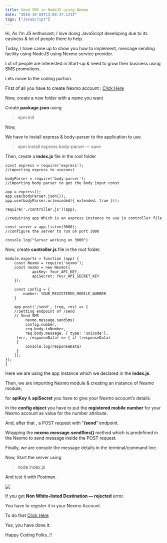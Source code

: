 ```yaml
---
title: Send SMS in NodeJS using Nexmo
date: "2018-10-04T13:00:37.121Z"
tags: ["JavaScript"]
---
```

Hi, As I’m JS enthusiast; I love doing JavaScript developing due to its easiness & lot of people there to help.

Today, I have came up to show you how to implement, message sending facility using NodeJS using Nexmo service provider.

Lot of people are interested in Start-up & need to grow their business using SMS promotions.

Lets move to the coding portion.

First of all you have to create Nexmo account : [Click Here](https://dashboard.nexmo.com/sign-up)

Now, create a new folder with a name you want

Create **package.json** using

> npm init

Now,

We have to install express & body-parser to the application to use.

> npm install express body-parser — save

Then, create a **index.js** file in the root folder
```
const express = require('express');
//importing express to useconst 

bodyParser = require('body-parser');
//importing body parser to get the body input const 

app = express();
app.use(bodyParser.json());
app.use(bodyParser.urlencoded({ extended: true })); 

require('./controller.js')(app);   

//requiring app Which is an express instance to use in controller file

const server = app.listen(3000);
//configure the server to run on port 3000

console.log("Server working on 3000")
```
Now, create **controller.js** file in the root folder.
```
module.exports = function (app) {
	const Nexmo = require('nexmo');       
	const nexmo = new Nexmo({          
	        apiKey: Your_API_KEY,          
	        apiSecret: Your_API_SECRET_KEY      
	});

	const config = {          
		number: YOUR_REGISTERED_MOBILE_NUMBER      
	}
	
	app.post('/send', (req, res) => {   
	//Setting endpoint of /send  
	// Send SMS          
	     nexmo.message.sendSms(              
	     config.number,              
	     req.body.toNumber,              
	     req.body.message, { type: 'unicode'},              
     (err, responseData) => { if (responseData)
     {          	
	     console.log(responseData) 
     }   
	});      
}); 
}
```
Here we are using the app instance which we declared in the **index.js**.

Then, we are importing Nexmo module & creating an instance of Nexmo module;

for **apiKey** & **apiSecret** you have to give your Nexmo account’s details.

In the **config object** you have to put the **registered mobile number** for your Nexmo account as value for the number attribute.

And, after that , a POST request with “**/send**” endpoint.

Wrapping the **nexmo.message.sendSms()** method which is predefined in the Nexmo to send message inside the POST request.

Finally, we are console the message details in the terminal/command line.

Now, Start the server using

> node index.js

And test it with Postman.

![](/images/1.png)

If you get **Non White-listed Destination — rejected** error.

You have to register it in your Nexmo Account.

To do that [Click Here](https://dashboard.nexmo.com/test-numbers)

Yes, you have done it.

Happy Coding Folks..!!

